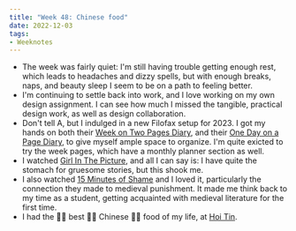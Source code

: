 ```yaml
---
title: "Week 48: Chinese food"
date: 2022-12-03
tags:
- Weeknotes
---
```

- The week was fairly quiet: I'm still having trouble getting enough rest, which leads to headaches and dizzy spells, but with enough breaks, naps, and beauty sleep I seem to be on a path to feeling better.
- I'm continuing to settle back into work, and I love working on my own design assignment. I can see how much I missed the tangible, practical design work, as well as design collaboration.
- Don't tell A, but I indulged in a new Filofax setup for 2023. I got my hands on both their [Week on Two Pages Diary](https://uk.filofax.com/collections/a5-refills-for-organisers-and-clipbook/products/minimal-week-to-view-diary-a5-2023), and their [One Day on a Page Diary](https://uk.filofax.com/products/one-day-on-a-page-diary-with-appointments-a5-2023?_pos=1&_sid=315704f6e&_ss=r), to give myself ample space to organize. I'm quite exicted to try the week pages, which have a monthly planner section as well.
- I watched [Girl In The Picture](https://en.wikipedia.org/wiki/Franklin_Delano_Floyd#Death_of_Suzanne_Sevakis), and all I can say is: I have quite the stomach for gruesome stories, but this shook me.
- I also watched [15 Minutes of Shame](https://www.imdb.com/title/tt11188206/) and I loved it, particularly the connection they made to medieval punishment. It made me think back to my time as a student, getting acquainted with medieval literature for the first time.
- I had the 👏🏽  best 👏🏽  Chinese 👏🏽  food of my life, at [Hoi Tin](https://www.hoitin.nl/).